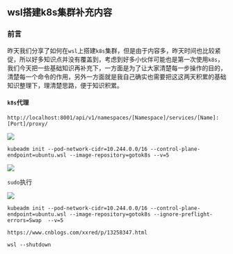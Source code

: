 ## wsl搭建k8s集群补充内容

### 前言

昨天我们分享了如何在`wsl`上搭建`k8s`集群，但是由于内容多，昨天时间也比较紧促，所以好多知识点并没有覆盖到，考虑到好多小伙伴可能也是第一次使用`k8s`，我们今天把一些基础知识再补充下，一方面是为了让大家清楚每一步操作的目的，清楚每一个命令的作用，另外一方面就是我自己确实也需要把这这两天积累的基础知识整理下，理清楚思路，便于知识积累。



















#### `k8s`代理

```
http://localhost:8001/api/v1/namespaces/[Namespace]/services/[Name]:[Port]/proxy/
```

![](https://gitee.com/sysker/picBed/raw/master/images/20210625174624.png)



```
kubeadm init --pod-network-cidr=10.244.0.0/16 --control-plane-endpoint=ubuntu.wsl --image-repository=gotok8s --v=5
```

![](https://gitee.com/sysker/picBed/raw/master/images/20210626112353.png)

`sudo`执行

![](https://gitee.com/sysker/picBed/raw/master/images/20210626112431.png)

```
kubeadm init --pod-network-cidr=10.244.0.0/16 --control-plane-endpoint=ubuntu.wsl --image-repository=gotok8s --ignore-preflight-errors=Swap  --v=5
```

```
https://www.cnblogs.com/xxred/p/13258347.html
```

```
wsl --shutdown
```

